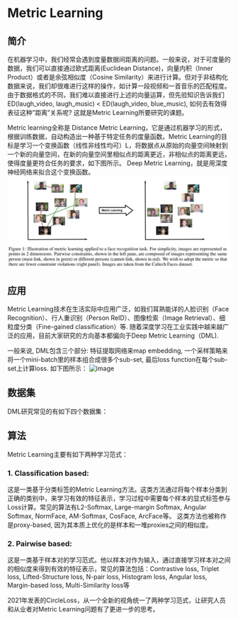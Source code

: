 # Metric Learning

## 简介
   在机器学习中，我们经常会遇到度量数据间距离的问题。一般来说，对于可度量的数据，我们可以直接通过欧式距离(Euclidean Distance)，向量内积（Inner Product）或者是余弦相似度（Cosine Similarity）来进行计算。但对于非结构化数据来说，我们却很难进行这样的操作，如计算一段视频和一首音乐的匹配程度。由于数据格式的不同，我们难以直接进行上述的向量运算，但先验知识告诉我们ED(laugh_video, laugh_music) < ED(laugh_video, blue_music), 如何去有效得表征这种”距离”关系呢? 这就是Metric Learning所要研究的课题。
   
   Metric learning全称是 Distance Metric Learning，它是通过机器学习的形式，根据训练数据，自动构造出一种基于特定任务的度量函数。Metric Learning的目标是学习一个变换函数（线性非线性均可）L，将数据点从原始的向量空间映射到一个新的向量空间，在新的向量空间里相似点的距离更近，非相似点的距离更远，使得度量更符合任务的要求，如下图所示。 Deep Metric Learning，就是用深度神经网络来拟合这个变换函数。
![example](../images/b.jpg)


## 应用
   Metric Learning技术在生活实际中应用广泛，如我们耳熟能详的人脸识别（Face Recognition）、行人重识别（Person ReID）、图像检索（Image Retrieval）、细粒度分类（Fine-gained classification）等.  随着深度学习在工业实践中越来越广泛的应用，目前大家研究的方向基本都偏向于Deep Metric Learning（DML). 
   
   一般来说, DML包含三个部分: 特征提取网络来map embedding, 一个采样策略来将一个mini-batch里的样本组合成很多个sub-set, 最后loss function在每个sub-set上计算loss. 如下图所示：
   ![image](https://user-images.githubusercontent.com/17264083/130715695-a7a458b7-88a1-4b3b-9394-fb728ba877a5.png)


## 数据集
   DML研究常见的有如下四个数据集：

## 算法
   Metric Learning主要有如下两种学习范式：
### 1.	Classification based:  
   这是一类基于分类标签的Metric Learning方法。这类方法通过将每个样本分类到正确的类别中，来学习有效的特征表示，学习过程中需要每个样本的显式标签参与Loss计算。常见的算法有L2-Softmax, Large-margin Softmax, Angular Softmax, NormFace, AM-Softmax, CosFace, ArcFace等。 
   这类方法也被称作是proxy-based, 因为其本质上优化的是样本和一堆proxies之间的相似度。
### 2.	Pairwise based: 
   这是一类基于样本对的学习范式。他以样本对作为输入，通过直接学习样本对之间的相似度来得到有效的特征表示，常见的算法包括：Contrastive loss, Triplet loss, Lifted-Structure loss, N-pair loss, Histogram loss, Angular loss, Margin-based loss, Multi-Similarity loss等

2021年发表的CircleLoss，从一个全新的视角统一了两种学习范式，让研究人员和从业者对Metric Learning问题有了更进一步的思考。

